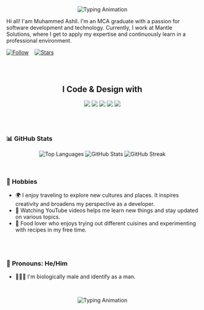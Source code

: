<div align="center">
  
  ![Typing Animation](https://readme-typing-svg.demolab.com/?lines=Hello+there!;My+name+is+Muhammed+Ashil;Welcome+to+my+profile!&center=true&width=500&height=50&size=24)

</div>

Hi all! I'am Muhammed Ashil. I'm an MCA graduate with a passion for software development and technology. Currently, I work at Mantle Solutions, where I get to apply my expertise and continuously learn in a professional environment.

[![Follow](https://img.shields.io/github/followers/muhammedashildev?label=👤%20Follow%20+&style=for-the-badge&color=blue&labelColor=blue)](https://github.com/ashif1996?tab=followers) &nbsp;&nbsp;
[![Stars](https://img.shields.io/github/stars/muhammedashildev?label=⭐%20Stars&style=for-the-badge&color=green&labelColor=green)](https://github.com/ashif1996)

##
</br>

<div align="center">
  <h2>I Code & Design with</h2>
  <p align="center">
    <img src="https://img.shields.io/badge/HTML5-%23E34F26?style=for-the-badge&logo=html5&logoColor=white" />
    <img src="https://img.shields.io/badge/CSS3-%231572B6?style=for-the-badge&logo=css3&logoColor=white" />
    <img src="https://img.shields.io/badge/Bootstrap-%237A1F8C?style=for-the-badge&logo=bootstrap&logoColor=white" />
    <img src="https://img.shields.io/badge/Python-%233776AB?style=for-the-badge&logo=python&logoColor=white" />
    <img src="https://img.shields.io/badge/PHP-%23777BB4?style=for-the-badge&logo=php&logoColor=white" />
  </p>
</div> 

##
</br>

### 📊 GitHub Stats

<p align="center">
  <img src="https://github-readme-stats.vercel.app/api/top-langs?username=muhammedashildev&show_icons=true&locale=en&layout=compact&theme=dark&bg_color=000000&title_color=8A2BE2&text_color=8A2BE2" alt="Top Languages" />
  <img src="https://github-readme-stats.vercel.app/api?username=muhammedashildev&show_icons=true&locale=en&theme=dark&bg_color=000000&title_color=8A2BE2&text_color=8A2BE2" alt="GitHub Stats" />
  <img src="https://github-readme-streak-stats.herokuapp.com/?user=muhammedashildev&theme=dark&background=000000&border=8A2BE2&stroke=8A2BE2&ring=8A2BE2&fire=8A2BE2" alt="GitHub Streak" />
</p>

</br>

### 🎯 Hobbies
- 🌍 I enjoy traveling to explore new cultures and places. It inspires creativity and broadens my perspective as a developer.
- 🎥 Watching YouTube videos helps me learn new things and stay updated on various topics.
- 🍴 Food lover who enjoys trying out different cuisines and experimenting with recipes in my free time.

##
</br>


### 👤 **Pronouns**: He/Him
- 🧑🏽‍💼 I'm biologically male and identify as a man.

</br>

<div align="center">

  ![Typing Animation](https://readme-typing-svg.demolab.com/?lines=Thank+you+for+visiting+my+profile!;Feel+free+to+connect!&center=true&width=500&height=50&size=24)

</div>